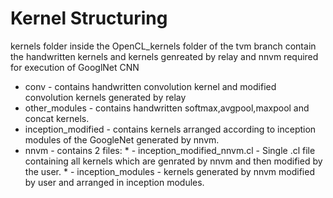 # Kernel Structuring
kernels folder inside the OpenCL_kernels folder of the tvm branch contain the handwritten kernels and kernels genreated by relay and nnvm required for execution of GooglNet CNN

  - conv - contains handwritten convolution kernel and modified convolution kernels generated by relay
  - other_modules - contains handwritten softmax,avgpool,maxpool and concat kernels.
  - inception_modified - contains kernels arranged according to inception modules of the GoogleNet generated by nnvm.
  - nnvm -  contains 2 files:
        * - inception_modified_nnvm.cl - Single .cl file containing all kernels which are genrated by nnvm and then modified by the user.
        * - inception_modules - kernels generated by nnvm modified by user and arranged in inception modules.

